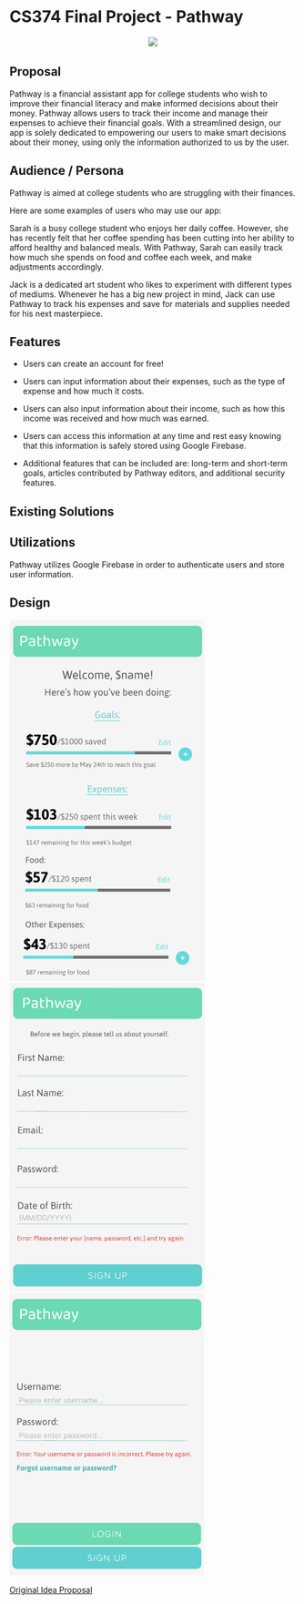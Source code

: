 # CS374 Final Project - Pathway



<p align="center" width="100%">
    <img width="33%" src="https://cdn.discordapp.com/attachments/1093199410076336289/1106311205301272586/image.png">
</p>

## Proposal

Pathway is a financial assistant app for college students who wish to improve their financial literacy and make informed decisions about their money. Pathway allows users to track their income and manage their expenses to achieve their financial goals. With a streamlined design, our app is solely dedicated to empowering our users to make smart decisions about their money, using only the information authorized to us by the user.

## Audience / Persona

Pathway is aimed at college students who are struggling with their finances.

Here are some examples of users who may use our app:

 Sarah is a busy college student who enjoys her daily coffee. However, she has recently felt that her coffee spending has been cutting into her ability to afford healthy and balanced meals. With Pathway, Sarah can easily track how much she spends on food and coffee each week, and make adjustments accordingly.

 Jack is a dedicated art student who likes to experiment with different types of mediums. Whenever he has a big new project in mind, Jack can use Pathway to track his expenses and save for materials and supplies needed for his next masterpiece.

 ## Features

- Users can create an account for free!

- Users can input information about their expenses, such as the type of expense and how much it costs.

- Users can also input information about their income, such as how this income was received and how much was earned.

- Users can access this information at any time and rest easy knowing that this information is safely stored using Google Firebase.

- Additional features that can be included are: long-term and short-term goals, articles contributed by Pathway editors, and additional security features.

 ## Existing Solutions



 ## Utilizations

Pathway utilizes Google Firebase in order to authenticate users and store user information.

## Design

![Overview](/PrototypeImages/overview.png?raw=true)
![SignUp](/PrototypeImages/signup.png?raw=true)
![Login](/PrototypeImages/login.png?raw=true)

[Original Idea Proposal](https://docs.google.com/document/d/12T0b-e87_eChFAIsiES9U5QxapTsxlRZ/edit)